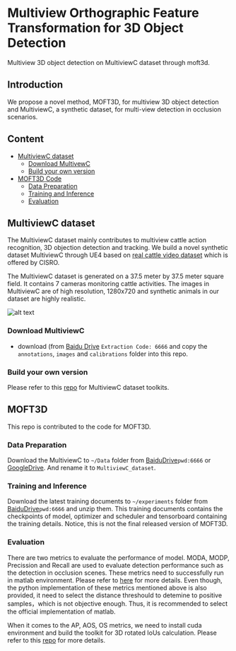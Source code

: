 # Multiview Orthographic Feature Transformation for 3D Object Detection
 Multiview 3D object detection on MultiviewC dataset through moft3d.

## Introduction
We propose a novel method, MOFT3D, for multiview 3D object detection and MultiviewC, a synthetic dataset, for multi-view detection in occlusion scenarios.

## Content
- [MultiviewC dataset](#multiviewc-dataset)
  * [Download MultivewC](#download-multiviewC)
  * [Build your own version](#build-your-own-version)
- [MOFT3D Code](#mvdet-code)
  * [Data Preparation](#data-preparation)
  * [Training and Inference](#training-and-inference)
  * [Evaluation](#evalutation)
## MultiviewC dataset
The MultiviewC dataset mainly contributes to multiview cattle action recognition, 3D objection detection and tracking. We build a novel synthetic dataset MultiviewC through UE4 based on [real cattle video dataset](https://cloudstor.aarnet.edu.au/plus/s/fouvWr9sE6TBueO) which is offered by CISRO.

The MultiviewC dataset is generated on a 37.5 meter by 37.5 meter square field. It contains 7 cameras monitoring cattle activities. The images in MultiviewC are of high resolution, 1280x720 and synthetic animals in our dataset are highly realistic. 

![alt text](https://github.com/Robert-Mar/MultiviewC/blob/main/github_material/MultiviewC.png "Visualization of MultiviewC")

### Download MultiviewC
- download (from [Baidu Drive](https://pan.baidu.com/s/1s67xf8eznms3eF6GfluYSg) `Extraction Code: 6666` and copy the `annotations`, `images` and `calibrations` folder into this repo. 
### Build your own version
Please refer to this [repo](https://github.com/Robert-Mar/MultiviewC) for MultiviewC dataset toolkits.

## MOFT3D
This repo is contributed to the code for MOFT3D.

### Data Preparation
Download the MultiviewC to `~/Data` folder from [BaiduDrive](https://pan.baidu.com/s/1s67xf8eznms3eF6GfluYSg)`pwd:6666` or [GoogleDrive](https://drive.google.com/file/d/1OrSDryc7DRxKerhHN-g648sI1VgmlbrI/view?usp=sharing). And rename it to `MultiviewC_dataset`.

### Training and Inference
Download the latest training documents to `~/experiments` folder from [BaiduDrive](https://pan.baidu.com/s/1OJTZHaDnLh5PJnV7ZqqWmA)`pwd:6666` and unzip them. This training documents contains the checkpoints of model, optimizer and scheduler and tensorboard containing the training details. Notice, this is not the final released version of MOFT3D.

### Evaluation
There are two metrics to evaluate the performance of model. MODA, MODP, Precission and Recall are used to evaluate detection performance such as the detection in occlusion scenes. These metrics need to successfully run in matlab environment. Please refer to [here](https://github.com/Robert-Mar/MOFT3D/tree/main/moft/evaluation) for more details.
Even though, the python implementation of these metrics mentioned above is also provided, it need to select the distance threshould to detemine to positive samples，which is not objective enough. Thus, it is recommended to select the official implementation of matlab.

When it comes to the AP, AOS, OS metrics, we need to install cuda environment and build the toolkit for 3D rotated IoUs calculation. Please refer to this [repo](https://github.com/Robert-Mar/2D-3D-IoUs) for more details.

